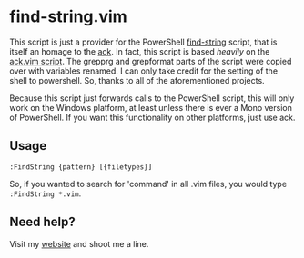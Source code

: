 # find-string.vim #

This script is just a provider for the PowerShell 
[find-string](http://github.com/drmohundro/Find-String)
script, that is itself an homage to the 
[ack](http://search.cpan.org/~petdance/ack/ack). In fact, this script is 
based *heavily* on the [ack.vim script](http://github.com/mileszs/ack.vim/). 
The grepprg and grepformat parts of the script were copied over with variables
renamed. I can only take credit for the setting of the shell to powershell. 
So, thanks to all of the aforementioned projects.

Because this script just forwards calls to the PowerShell script, this will
only work on the Windows platform, at least unless there is ever a Mono version
of PowerShell. If you want this functionality on other platforms, just use
ack.

## Usage ##

    :FindString {pattern} [{filetypes}]

So, if you wanted to search for 'command' in all .vim files, you would type
`:FindString *.vim`.

## Need help?

Visit my [website](http://www.mohundro.com/blog) and shoot me a line.
